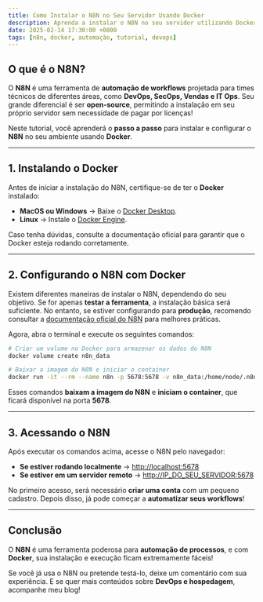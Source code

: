 ```yaml
---
title: Como Instalar o N8N no Seu Servidor Usando Docker  
description: Aprenda a instalar o N8N no seu servidor utilizando Docker e automatize seus workflows de forma simples e eficiente.  
date: 2025-02-14 17:30:00 +0800  
tags: [n8n, docker, automação, tutorial, devops]  
---
```


## O que é o N8N?  

O **N8N** é uma ferramenta de **automação de workflows** projetada para times técnicos de diferentes áreas, como **DevOps, SecOps, Vendas e IT Ops**. Seu grande diferencial é ser **open-source**, permitindo a instalação em seu próprio servidor sem necessidade de pagar por licenças!  

Neste tutorial, você aprenderá o **passo a passo** para instalar e configurar o **N8N** no seu ambiente usando **Docker**.  

---

## **1. Instalando o Docker**  

Antes de iniciar a instalação do N8N, certifique-se de ter o **Docker** instalado:  
- **MacOS ou Windows** → Baixe o [Docker Desktop](https://docs.docker.com/get-docker/).  
- **Linux** → Instale o [Docker Engine](https://docs.docker.com/engine/install/).  

Caso tenha dúvidas, consulte a documentação oficial para garantir que o Docker esteja rodando corretamente.  

---

## **2. Configurando o N8N com Docker**  

Existem diferentes maneiras de instalar o N8N, dependendo do seu objetivo. Se for apenas **testar a ferramenta**, a instalação básica será suficiente. No entanto, se estiver configurando para **produção**, recomendo consultar a [documentação oficial do N8N](https://docs.n8n.io/hosting/installation/docker/) para melhores práticas.  

Agora, abra o terminal e execute os seguintes comandos:  

```bash
# Criar um volume no Docker para armazenar os dados do N8N
docker volume create n8n_data

# Baixar a imagem do N8N e iniciar o container
docker run -it --rm --name n8n -p 5678:5678 -v n8n_data:/home/node/.n8n docker.n8n.io/n8nio/n8n
```

Esses comandos **baixam a imagem do N8N** e **iniciam o container**, que ficará disponível na porta **5678**.  

---

## **3. Acessando o N8N**  

Após executar os comandos acima, acesse o N8N pelo navegador:  

- **Se estiver rodando localmente** → [http://localhost:5678](http://localhost:5678)  
- **Se estiver em um servidor remoto** → [http://IP_DO_SEU_SERVIDOR:5678](http://IP_DO_SEU_SERVIDOR:5678)  

No primeiro acesso, será necessário **criar uma conta** com um pequeno cadastro. Depois disso, já pode começar a **automatizar seus workflows**! 

---

## **Conclusão**  

O **N8N** é uma ferramenta poderosa para **automação de processos**, e com **Docker**, sua instalação e execução ficam extremamente fáceis!  

Se você já usa o N8N ou pretende testá-lo, deixe um comentário com sua experiência. E se quer mais conteúdos sobre **DevOps e hospedagem**, acompanhe meu blog!  